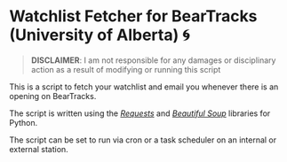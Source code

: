 # Watchlist Fetcher for BearTracks (University of Alberta) :cyclone:

> **DISCLAIMER**: I am not responsible for any damages or disciplinary action as a result of modifying or running this script

This is a script to fetch your watchlist and email you whenever there is an opening on BearTracks. 

The script is written using the [*Requests*](http://docs.python-requests.org/en/master/) and [*Beautiful Soup*](https://www.crummy.com/software/BeautifulSoup/) libraries for Python.

The script can be set to run via cron or a task scheduler on an internal or external station.
